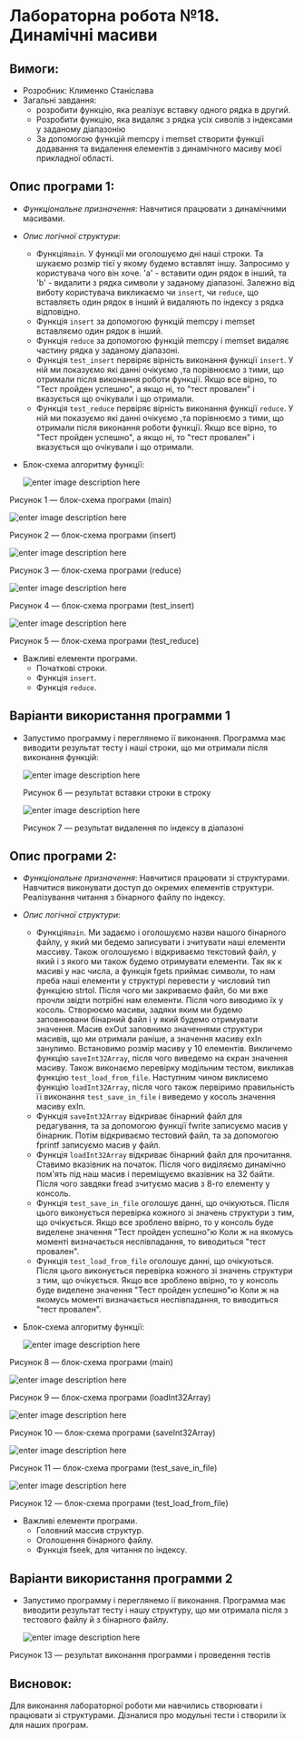 # Лабораторна робота №18. Динамічні масиви
## Вимоги:
-   Розробник: Клименко Станіслава
-   Загальні завдання: 
    * розробити функцію, яка реалізує вставку одного рядка в другий.
    * Розробити функцію, яка видаляє з рядка усіх сиволів з індексами у заданому діапазонію
    * За допомогою функцій memcpy i memset створити функції додавання та видалення елементів з динамічного масиву моєї прикладної області.

## Опис програми 1:

- *Функціональне призначення*: Навчитися працювати з динамічними масивами.

- *Опис логічної структури*:
    - Функція``main``. У функції ми оголошуємо дні наші строки. Та шукаємо розмір тієї у якому будемо вставлят іншу.
      Запросимо у користувача чого він хоче. 'а' - вставити один рядок в інший, та 'b' - видалити з рядка символи у заданому діапазоні.
      Залежно від виботу користувача викликаємо чи ``insert``, чи ``reduce``, що вставляєть один рядок в інший й видаляють по індексу з рядка відповідно.
    - Функція ``insert`` за допомогою функцій memcpy i memset вставляємо один рядок в інший.
    - Функція ``reduce`` за допомогою функцій memcpy i memset видаляє частину рядка у заданому діапазоні.
    - Функція ``test_insert`` первіряє вірність виконання функції ``insert``. У ній ми показуємо які данні очікуємо ,та порівнюємо з тими, що отримали після виконання роботи функції.
      Якщо все вірно, то "Тест пройден успешно", а якщо ні, то "тест провален" і вказується що очікували і що отримали.   
    - Функція ``test_reduce`` первіряє вірність виконання функції ``reduce``. У ній ми показуємо які данні очікуємо ,та порівнюємо з тими, що отримали після виконання роботи функції.
      Якщо все вірно, то "Тест пройден успешно", а якщо ні, то "тест провален" і вказується що очікували і що отримали.
- Блок-схема алгоритму функції:

  ![enter image description here](asses/main1_18.png)

Рисунок 1 — блок-схема програми (main)

![enter image description here](asses/insert18.png)

Рисунок 2 — блок-схема програми (insert)

![enter image description here](asses/reduce18.png)

Рисунок 3 — блок-схема програми (reduce)

![enter image description here](asses/test_insert18.png)

Рисунок 4 — блок-схема програми (test_insert)

![enter image description here](asses/test_reduce18.png)

Рисунок 5 — блок-схема програми (test_reduce)

- Важливі елементи програми.
    * Початкові строки.
    * Функція ``insert``.
    * Функція ``reduce``.

## Варіанти використання программи 1
- Запустимо программу і переглянемо ії виконання. Программа має виводити результат тесту і наші строки, що ми отримали після виконання функцій:
  
  ![enter image description here](asses/test_insert.png)
  
  Рисунок 6 — результат вставки строки в строку

  ![enter image description here](asses/test_reduce.png)

  Рисунок 7 — результат видалення по індексу в діапазоні

## Опис програми 2:

- *Функціональне призначення*: Навчитися працювати зі структурами. Навчитися виконувати доступ до окремих елементів структури. Реалізування читання з бінарного файлу по індексу.

- *Опис логічної структури*:
    - Функція``main``. Ми задаємо і оголошуємо назви нашого бінарного файлу, у який ми бедемо записувати і зчитувати наші елементи массиву. Також оголошуємо і відкриваємо текстовий файл, у який і з якого ми також будемо отримувати елементи.
      Так як к масиві у нас числа, а функція fgets приймає символи, то нам преба наші елементи у структурі перевести у числовий тип функцією strtol. Після чого ми закриваємо файл, бо ми вже прочли звідти потрібні нам елементи. Після чого виводимо їх у косоль. Створюємо масиви, задяки яким ми будемо заповнювани бінарний файл і у який будемо отримувати значення. Масив exOut заповнимо значеннями структури масивів, що ми отримали раніше, а значення масиву exIn занулимо. Встановимо розмір масиву у 10 елементів.
      Викличемо функцію ``saveInt32Array``, після чого виведемо на єкран значення масиву.
      Також виконаємо перевірку модільним тестом, викликав функцію ``test_load_from_file``.
      Наступним чином виклисемо функцію ``loadInt32Array``, після чого також первіримо правильність її виконання ``test_save_in_file`` і виведемо у косоль значення масиву exIn.
    - Функція ``saveInt32Array`` відкриває бінарний файл для редагування, та за допомогою функції fwrite записуємо масив у бінарник. Потім відкриваємо тестовий файл, та за допомогою fprintf записуємо масив у файл.
    - Функція ``loadInt32Array`` відкриває бінарний файл для прочитання. Ставимо вказівник на початок. Після чого виділяємо динамічно пом'ять під наш масив і переміщуємо вказівник на 32 байти. Після чого завдяки fread зчитуємо масив з 8-го елементу у консоль. 
    - Функція ``test_save_in_file`` оголошує данні, що очікуються. Після цього виконується перевірка кожного зі значень структури з тим, що очікується. Якщо все зроблено ввірно, то у консоль буде виделене значення "Тест пройден успешно"ю Коли ж на якомусь моменті визначається неспівпадання, то виводиться "тест провален".
    - Функція ``test_load_from_file`` оголошує данні, що очікуються. Після цього виконується перевірка кожного зі значень структури з тим, що очікується. Якщо все зроблено ввірно, то у консоль буде виделене значення "Тест пройден успешно"ю Коли ж на якомусь моменті визначається неспівпадання, то виводиться "тест провален".

- Блок-схема алгоритму функції:

  ![enter image description here](asses/main6.png)

Рисунок 8 — блок-схема програми (main)

![enter image description here](asses/load15.png)

Рисунок 9 — блок-схема програми (loadInt32Array)

![enter image description here](asses/save15.png)

Рисунок 10 — блок-схема програми (saveInt32Array)

![enter image description here](asses/test1.png)

Рисунок 11 — блок-схема програми (test_save_in_file)

![enter image description here](asses/test2.png)

Рисунок 12 — блок-схема програми (test_load_from_file)

- Важливі елементи програми.
    * Головний массив структур.
    * Оголошення бінарного файлу.
    * Функція fseek, для читання по індексу.

## Варіанти використання программи 2
- Запустимо программу і переглянемо ії виконання. Программа має виводити результат тесту і нашу структуру, що ми отримала після з тестового файлу й з бінарного файлу.
  
  ![enter image description here](asses/test6.png)

Рисунок 13 — результат виконання программи і проведення тестів

## Висновок:
Для виконання лабораторної роботи ми навчились створювати і працювати зі структурами. Дізналися про модульні тести і створили їх для наших програм.